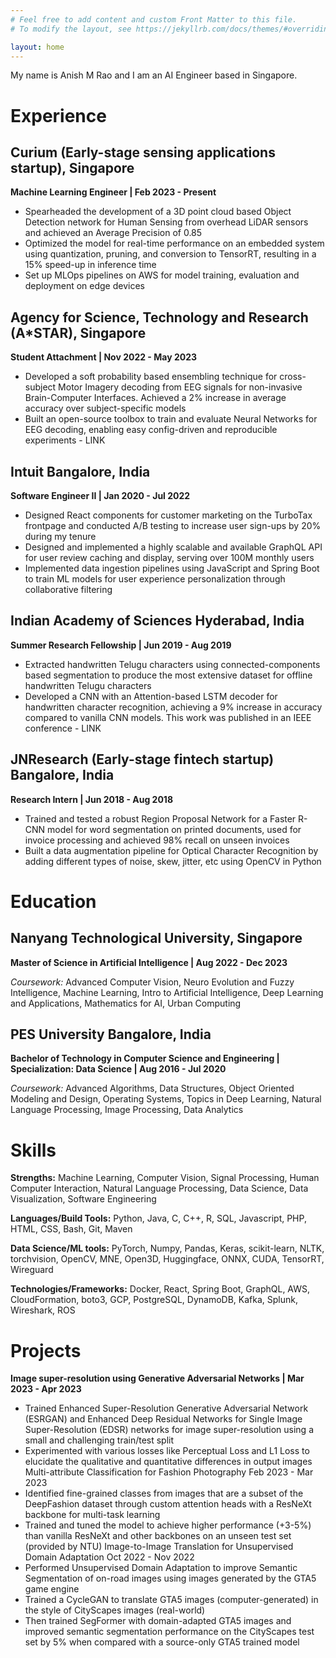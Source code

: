 ```yaml
---
# Feel free to add content and custom Front Matter to this file.
# To modify the layout, see https://jekyllrb.com/docs/themes/#overriding-theme-defaults

layout: home
---
```


My name is Anish M Rao and I am an AI Engineer based in Singapore.

# Experience

## Curium (Early-stage sensing applications startup), Singapore

**Machine Learning Engineer | Feb 2023 - Present**

- Spearheaded the development of a 3D point cloud based Object Detection network for Human Sensing from overhead LiDAR sensors and
achieved an Average Precision of 0.85
- Optimized the model for real-time performance on an embedded system using quantization, pruning, and conversion to TensorRT, resulting in
a 15% speed-up in inference time
- Set up MLOps pipelines on AWS for model training, evaluation and deployment on edge devices

## Agency for Science, Technology and Research (A*STAR), Singapore

**Student Attachment | Nov 2022 - May 2023**

- Developed a soft probability based ensembling technique for cross-subject Motor Imagery decoding from EEG signals for non-invasive
Brain-Computer Interfaces. Achieved a 2% increase in average accuracy over subject-specific models
- Built an open-source toolbox to train and evaluate Neural Networks for EEG decoding, enabling easy config-driven and reproducible
experiments - LINK

## Intuit Bangalore, India

**Software Engineer II | Jan 2020 - Jul 2022**

- Designed React components for customer marketing on the TurboTax frontpage and conducted A/B testing to increase user sign-ups by 20%
during my tenure
- Designed and implemented a highly scalable and available GraphQL API for user review caching and display, serving over 100M monthly
users
- Implemented data ingestion pipelines using JavaScript and Spring Boot to train ML models for user experience personalization through
collaborative filtering

## Indian Academy of Sciences Hyderabad, India

**Summer Research Fellowship | Jun 2019 - Aug 2019**

- Extracted handwritten Telugu characters using connected-components based segmentation to produce the most extensive dataset for offline
handwritten Telugu characters
- Developed a CNN with an Attention-based LSTM decoder for handwritten character recognition, achieving a 9% increase in accuracy
compared to vanilla CNN models. This work was published in an IEEE conference - LINK

## JNResearch (Early-stage fintech startup) Bangalore, India

**Research Intern | Jun 2018 - Aug 2018**

- Trained and tested a robust Region Proposal Network for a Faster R-CNN model for word segmentation on printed documents, used for invoice
processing and achieved 98% recall on unseen invoices
- Built a data augmentation pipeline for Optical Character Recognition by adding different types of noise, skew, jitter, etc using OpenCV in
Python

# Education

## Nanyang Technological University, Singapore

**Master of Science in Artificial Intelligence | Aug 2022 - Dec 2023** 

*Coursework:* Advanced Computer Vision, Neuro Evolution and Fuzzy Intelligence, Machine Learning,
Intro to Artificial Intelligence, Deep Learning and Applications, Mathematics for AI, Urban Computing

## PES University Bangalore, India

**Bachelor of Technology in Computer Science and Engineering | Specialization: Data Science | Aug 2016 - Jul 2020**

*Coursework:* Advanced Algorithms, Data Structures, Object Oriented Modeling and Design, Operating Systems,
Topics in Deep Learning, Natural Language Processing, Image Processing, Data Analytics

# Skills

**Strengths:** Machine Learning, Computer Vision, Signal Processing, Human Computer Interaction, Natural Language Processing, Data Science,
Data Visualization, Software Engineering

**Languages/Build Tools:** Python, Java, C, C++, R, SQL, Javascript, PHP, HTML, CSS, Bash, Git, Maven

**Data Science/ML tools:** PyTorch, Numpy, Pandas, Keras, scikit-learn, NLTK, torchvision, OpenCV, MNE, Open3D, Huggingface, ONNX, CUDA, TensorRT, Wireguard

**Technologies/Frameworks:** Docker, React, Spring Boot, GraphQL, AWS, CloudFormation, boto3, GCP, PostgreSQL, DynamoDB, Kafka, Splunk, Wireshark, ROS

# Projects

**Image super-resolution using Generative Adversarial Networks | Mar 2023 - Apr 2023**

- Trained Enhanced Super-Resolution Generative Adversarial Network (ESRGAN) and Enhanced Deep Residual Networks for Single Image
Super-Resolution (EDSR) networks for image super-resolution using a small and challenging train/test split
- Experimented with various losses like Perceptual Loss and L1 Loss to elucidate the qualitative and quantitative differences in output images
Multi-attribute Classification for Fashion Photography Feb 2023 - Mar 2023
- Identified fine-grained classes from images that are a subset of the DeepFashion dataset through custom attention heads with a ResNeXt
backbone for multi-task learning
- Trained and tuned the model to achieve higher performance (+3-5%) than vanilla ResNeXt and other backbones on an unseen test set (provided
by NTU)
Image-to-Image Translation for Unsupervised Domain Adaptation Oct 2022 - Nov 2022
- Performed Unsupervised Domain Adaptation to improve Semantic Segmentation of on-road images using images generated by the GTA5
game engine
- Trained a CycleGAN to translate GTA5 images (computer-generated) in the style of CityScapes images (real-world)
- Then trained SegFormer with domain-adapted GTA5 images and improved semantic segmentation performance on the CityScapes test set by
5% when compared with a source-only GTA5 trained model
